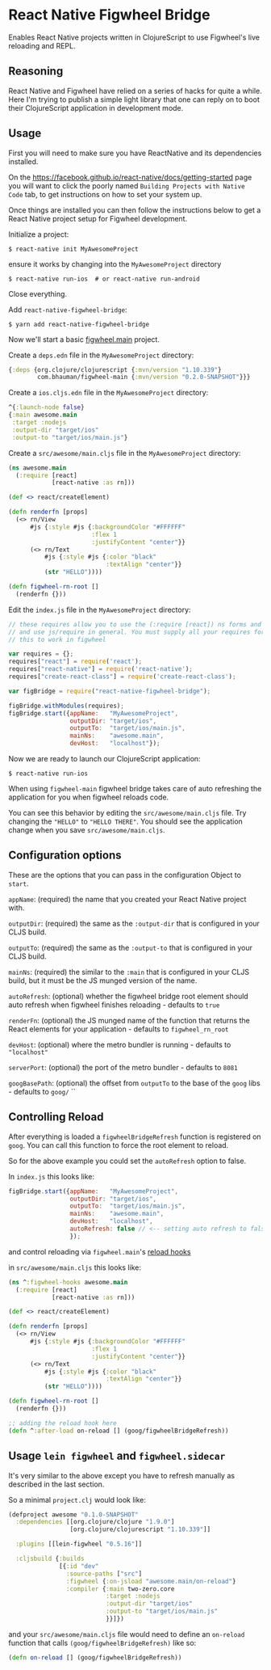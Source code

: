 # React Native Figwheel Bridge

Enables React Native projects written in ClojureScript to use
Figwheel's live reloading and REPL.

## Reasoning

React Native and Figwheel have relied on a series of hacks for quite a
while. Here I'm trying to publish a simple light library that one can
reply on to boot their ClojureScript application in development mode.

## Usage

First you will need to make sure you have ReactNative and its
dependencies installed.

On the https://facebook.github.io/react-native/docs/getting-started
page you will want to click the poorly named `Building Projects with
Native Code` tab, to get instructions on how to set your system up.

Once things are installed you can then follow the instructions below
to get a React Native project setup for Figwheel development.

Initialize a project:

```shell
$ react-native init MyAwesomeProject
```

ensure it works by changing into the `MyAwesomeProject` directory

```shell
$ react-native run-ios  # or react-native run-android
```

Close everything. 

Add `react-native-figwheel-bridge`:

```shell
$ yarn add react-native-figwheel-bridge
```

Now we'll start a basic [figwheel.main](https://figwheel.org) project.

Create a `deps.edn` file in the `MyAwesomeProject` directory:

```clojure
{:deps {org.clojure/clojurescript {:mvn/version "1.10.339"}
        com.bhauman/figwheel-main {:mvn/version "0.2.0-SNAPSHOT"}}}
```

Create a `ios.cljs.edn` file in the `MyAwesomeProject` directory:

```clojure
^{:launch-node false}
{:main awesome.main
 :target :nodejs
 :output-dir "target/ios"
 :output-to "target/ios/main.js"}
```

Create a `src/awesome/main.cljs` file in the `MyAwesomeProject` directory:

```clojure
(ns awesome.main
  (:require [react]
            [react-native :as rn]))

(def <> react/createElement)

(defn renderfn [props]
  (<> rn/View
      #js {:style #js {:backgroundColor "#FFFFFF"
                       :flex 1
                       :justifyContent "center"}}
      (<> rn/Text
          #js {:style #js {:color "black"
                           :textAlign "center"}}
          (str "HELLO"))))

(defn figwheel-rn-root []
  (renderfn {}))
```

Edit the `index.js` file in the `MyAwesomeProject` directory:

```javascript
// these requires allow you to use the (:require [react]) ns forms and 
// and use js/require in general. You must supply all your requires for 
// this to work in figwheel

var requires = {};
requires["react"] = require('react');
requires["react-native"] = require('react-native');
requires["create-react-class"] = require('create-react-class');

var figBridge = require("react-native-figwheel-bridge");

figBridge.withModules(requires);
figBridge.start({appName:   "MyAwesomeProject",
                 outputDir: "target/ios",
                 outputTo:  "target/ios/main.js",
                 mainNs:    "awesome.main",
                 devHost:   "localhost"});
```				 

Now we are ready to launch our ClojureScript application:

```shell
$ react-native run-ios
```

When using `figwheel-main` figwheel bridge takes care of auto
refreshing the application for you when figwheel reloads code.

You can see this behavior by editing the `src/awesome/main.cljs`
file. Try changing the `"HELLO"` to `"HELLO THERE"`. You should see
the application change when you save `src/awesome/main.cljs`.

## Configuration options

These are the options that you can pass in the configuration Object to
`start`.

`appName`: (required) the name that you created your React Native
project with.

`outputDir`: (required) the same as the `:output-dir` that is
configured in your CLJS build.

`outputTo`: (required) the same as the `:output-to` that is configured
in your CLJS build.

`mainNs`: (required) the similar to the `:main` that is configured in
your CLJS build, but it must be the JS munged version of the name.

`autoRefresh`: (optional) whether the figwheel bridge root element
should auto refresh when figwheel finishes reloading - defaults to `true`

`renderFn`: (optional) the JS munged name of the function that returns
the React elements for your application - defaults to `figwheel_rn_root`

`devHost`: (optional) where the metro bundler is running - defaults to `"localhost"`

`serverPort`: (optional) the port of the metro bundler - defaults to `8081`

`googBasePath`: (optional) the offset from `outputTo` to the base of the `goog` libs - defaults to `goog/`
``

## Controlling Reload

After everything is loaded a `figwheelBridgeRefresh` function is registered on `goog`. 
You can call this function to force the root element to reload.

So for the above example you could set the `autoRefresh` option to false.

In `index.js` this looks like:

```javascript
figBridge.start({appName:   "MyAwesomeProject",
                 outputDir: "target/ios",
                 outputTo:  "target/ios/main.js",
                 mainNs:    "awesome.main",
                 devHost:   "localhost",
				 autoRefresh: false // <-- setting auto refresh to false
				 });
```

and control reloading via `figwheel.main`'s [reload hooks](https://figwheel.org/docs/hot_reloading.html#reload-hooks)

in `src/awesome/main.cljs` this looks like:

```clojure
(ns ^:figwheel-hooks awesome.main
  (:require [react]
            [react-native :as rn]))

(def <> react/createElement)

(defn renderfn [props]
  (<> rn/View
      #js {:style #js {:backgroundColor "#FFFFFF"
                       :flex 1
                       :justifyContent "center"}}
      (<> rn/Text
          #js {:style #js {:color "black"
                           :textAlign "center"}}
          (str "HELLO"))))

(defn figwheel-rn-root []
  (renderfn {}))

;; adding the reload hook here
(defn ^:after-load on-reload [] (goog/figwheelBridgeRefresh))
```

## Usage `lein figwheel` and `figwheel.sidecar`

It's very similar to the above except you have to refresh manually as
described in the last section.

So a minimal `project.clj` would look like:

```clojure
(defproject awesome "0.1.0-SNAPSHOT"
  :dependencies [[org.clojure/clojure "1.9.0"]
                 [org.clojure/clojurescript "1.10.339"]]

  :plugins [[lein-figwheel "0.5.16"]]

  :cljsbuild {:builds
              [{:id "dev"
                :source-paths ["src"]
                :figwheel {:on-jsload "awesome.main/on-reload"}
                :compiler {:main two-zero.core
                           :target :nodejs
                           :output-dir "target/ios"
                           :output-to "target/ios/main.js"
                           }}]})
```

and your `src/awesome/main.cljs` file would need to define an
`on-reload` function that calls `(goog/figwheelBridgeRefresh)` like so:

```clojure
(defn on-reload [] (goog/figwheelBridgeRefresh))
```














